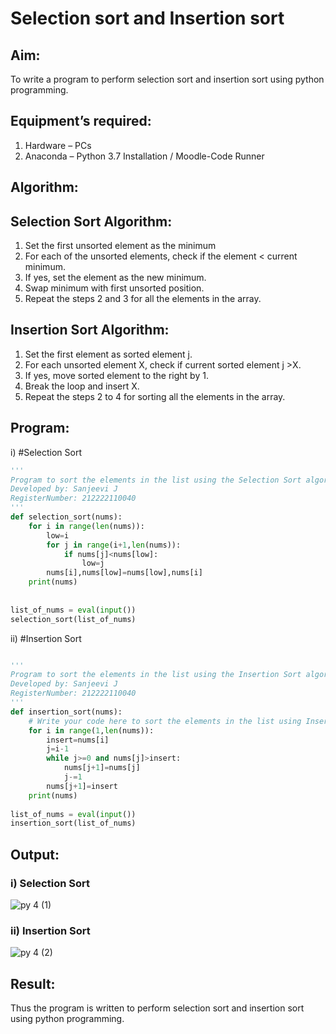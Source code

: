 # Selection sort and Insertion sort
## Aim:
To write a program to perform selection sort and insertion sort using python programming.
## Equipment’s required:
1.	Hardware – PCs
2.	Anaconda – Python 3.7 Installation / Moodle-Code Runner
## Algorithm:
## Selection Sort Algorithm:
1.	Set the first unsorted element as the minimum
2.	For each of the unsorted elements, check if the element < current minimum.
3.	If yes, set the element as the new minimum.
4.	Swap minimum with first unsorted position.
5.	Repeat the steps 2 and 3 for all the elements in the array.
## Insertion Sort Algorithm:
1.	Set the first element as sorted element j.
2.	For each unsorted element X, check if current sorted element j >X.
3.	If yes, move sorted element to the right by 1.
4.	Break the loop and insert X.
5.	Repeat the steps 2 to 4 for sorting all the elements in the array.
## Program:
i)	#Selection Sort
```python
''' 
Program to sort the elements in the list using the Selection Sort algorithm.
Developed by: Sanjeevi J
RegisterNumber: 212222110040
'''
def selection_sort(nums):
    for i in range(len(nums)):
        low=i
        for j in range(i+1,len(nums)):
            if nums[j]<nums[low]:
                low=j
        nums[i],nums[low]=nums[low],nums[i]
    print(nums)
    
    
list_of_nums = eval(input())
selection_sort(list_of_nums)

```
ii)	#Insertion Sort
```python

''' 
Program to sort the elements in the list using the Insertion Sort algorithm.
Developed by: Sanjeevi J
RegisterNumber: 212222110040
'''
def insertion_sort(nums):
    # Write your code here to sort the elements in the list using Insertion sort algorithm
    for i in range(1,len(nums)):
        insert=nums[i]
        j=i-1
        while j>=0 and nums[j]>insert:
            nums[j+1]=nums[j]
            j-=1
        nums[j+1]=insert
    print(nums)
    
list_of_nums = eval(input())
insertion_sort(list_of_nums)

```

## Output:
### i) Selection Sort
![py 4 (1)](https://github.com/sanjeevi00/Sorting-Algorithm/assets/121484976/e4062d05-9c98-4f29-bca9-b78bb76d276b)

### ii) Insertion Sort
![py 4 (2)](https://github.com/sanjeevi00/Sorting-Algorithm/assets/121484976/4608bc3b-7bac-4470-9454-64bcb50daf8b)

## Result:
Thus the program is written to perform selection sort and insertion sort using python programming.

